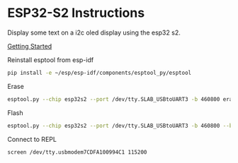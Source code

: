 # ESP32-S2 Instructions

Display some text on a i2c oled display using the esp32 s2.

[Getting Started](https://gist.github.com/askpatrickw/0a276c7e2d4f54e442b2cb6eaa0d32ea)

Reinstall esptool from esp-idf

```bash
pip install -e ~/esp/esp-idf/components/esptool_py/esptool
```

Erase

```bash
esptool.py --chip esp32s2 --port /dev/tty.SLAB_USBtoUART3 -b 460800 erase_flash
```

Flash

```bash
esptool.py --chip esp32s2 --port /dev/tty.SLAB_USBtoUART3 -b 460800 --before=default_reset --after=hard_reset write_flash --flash_mode dio --flash_freq 40m --flash_size 4MB 0x0000 ~/downloads/adafruit-circuitpython-espressif_saola_1_wroom-en_US-6.0.0-rc.0.bin
```

Connect to REPL

```bash
screen /dev/tty.usbmodem7CDFA100994C1 115200
```

